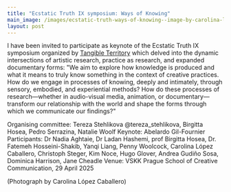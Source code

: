 ```yaml
---
title: "Ecstatic Truth IX symposium: Ways of Knowing"
main_image: /images/ecstatic-truth-ways-of-knowing--image-by-carolina-lopez-caballero.jpg
layout: post
---
```


I have been invited to participate as keynote of the Ecstatic Truth IX symposium organized by <a href="https://tangibleterritory.art/">Tangible Territory</a> which delved into the dynamic intersections of artistic research, practice as research, and expanded documentary forms: "We aim to explore how knowledge is produced and what it means to truly know something in the context of creative practices. How do we engage in processes of knowing, deeply and intimately, through sensory, embodied, and experiential methods? How do these processes of research—whether in audio-visual media, animation, or documentary—transform our relationship with the world and shape the forms through which we communicate our findings?"

Organising committee: Tereza Stehlikova @tereza_stehlikova, Birgitta Hosea, Pedro Serrazina, Natalie Woolf
Keynote: Abelardo Gil-Fournier
Participants: Dr Nadia Aghtaie, Dr Ladan Hashemi, prof Birgitta Hosea, Dr. Fatemeh Hosseini-Shakib, Yanqi Liang, Penny Woolcock, Carolina López Caballero, Christoph Steger, Kim Noce, Hugo Glover, Andrea Gudiño Sosa, Dominica Harrison, Jane Cheadle
Venue: VSKK Prague School of Creative Communication, 29 April 2025

(Photograph by Carolina López Caballero)